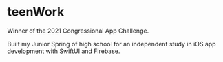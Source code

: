 # teenWork
Winner of the 2021 Congressional App Challenge.

Built my Junior Spring of high school for an independent study in iOS app development with SwiftUI and Firebase.
